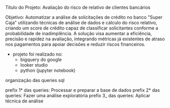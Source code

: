 Título do Projeto:
Avaliação do risco de relativo de clientes bancários

Objetivo:
Automatizar a análise de solicitações de crédito no banco "Super Caja" utilizando técnicas de análise de dados e cálculo do risco relativo, criando um score de crédito capaz de classificar solicitantes conforme a probabilidade de inadimplência. A solução visa aumentar a eficiência, precisão e rapidez na avaliação, integrando métricas já existentes de atraso nos pagamentos para apoiar decisões e reduzir riscos financeiros.

- projeto foi realizado no:
  - bigquery do google
  - looker studio
  - python (jupyter notebook)

organização das queries sql

prefix 1* das queries: Processar e preparar a base de dados
prefix 2* das queries: Fazer uma análise exploratória
prefix 3\_ das queries: Aplicar técnica de análise
